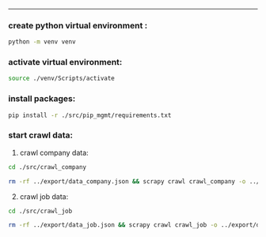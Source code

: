 
---
### create python virtual environment :
```bash
python -m venv venv  
```

### activate virtual environment:
```bash
source ./venv/Scripts/activate 
```
### install packages:
```bash
pip install -r ./src/pip_mgmt/requirements.txt
```
### start crawl data:
1. crawl company data:
```bash
cd ./src/crawl_company
```
```bash
rm -rf ../export/data_company.json && scrapy crawl crawl_company -o ../export/data_company.json
```
2. crawl job data:
```bash
cd ./src/crawl_job
```
```bash
rm -rf ../export/data_job.json && scrapy crawl crawl_job -o ../export/data_job.json
```